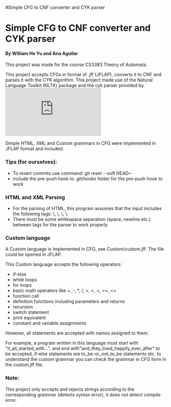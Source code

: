 #Simple CFG to CNF converter and CYK parser

<h1>Simple CFG to CNF converter and CYK parser</h1>
<h4>By William He Yu and Ana Aguilar</h4>

This project was made for the course CS3383 Theory of Automata.

This project accepts CFGs in format of .jff (JFLAP), converts it to CNF and parses it with the CYK algorithm.
This project made use of the Natural Language Toolkit (NLTK) package and the cyk parser provided by ![Robert McHardy](https://github.com/RobMcH/CYK-Parser/blob/master/cyk_parser.py)

Simple HTML, XML and Custom grammars in CFG were implemented in JFLAP format and included.

<h3>Tips (for ourselves):</h3>
<ul>
  <li>To revert commits use command: git reset --soft HEAD~</li>
  <li>include the pre-push hook to .git/hooks folder for the pre-push hook to work</li>
</ul>

<h3>HTML and XML Parsing</h3>
<ul>
  <li>For the parsing of HTML, this program assumes that the input includes the following tags: \<html\>, \<head\>, \<title\>, \<body\>.</li>
  <li>There must be some whitespace separation (space, newline etc.) between tags for the parser to work properly</li>
</ul>
    
<h3>Custom language</h3>
A Custom language is implemented in CFG, see Custom/custom.jff. The file could be opened in JFLAP.

This Custom language accepts the following operators:
<ul>
  <li>if-else</li>
  <li>while loops</li>
  <li>for loops</li>
  <li>basic math operators like +, -, *, /, >, <, =, >=, <= </li>
  <li>function call</li> 
  <li>definition functions including parameters and returns</li>
  <li>recursion</li>
  <li>switch statement</li>
  <li>print equivalent</li>
  <li>constant and variable assignments</li>
</ul>

However, all statements are accepted with names assigned to them.

For example, a program written in this language must start with "it_all_started_with...", and end with"and_they_lived_happily_ever_after" to be accepted,
if-else statements are to_be-or_not_to_be statements etc. to understand the custom grammar you can check the grammar in CFG form in the custom.jff file.

<h3>Note:</h3>
This project only accepts and rejects strings according to the corresponding grammar (detects syntax error),
it does not detect compile error.
